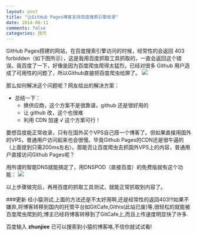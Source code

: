 ```yaml
---
layout: post
title: "让GitHub Pages博客支持百度搜索引擎收录"
date: 2014-06-11
comments: false
categories: 技巧
---
```

GitHub Pages搭建的网站，在百度搜索引擎访问的时候，经常性的会返回 403 forbidden（如下图所示），这是我用百度抓取工具抓取的，一直会返回这个错误。我百度了一下，好像是因为百度爬虫爬得太猛烈，已经对很多 Github 用户造成了可用性的问题了，所以Github直接把百度爬虫给屏了。
![](https://dn-zhunjiee.qbox.me/Snip20151028_1.png)

那么如何解决这个问题呢？网友给出的解决方案：

- 总结一下：
	- 换供应商，这个方案不是很靠谱，github 还是很好用的
	- 让 github 改，这个也很难
	- 利用 CDN 加速     √ 这个方案可行！
	


要想百度能正常收录，只有在国外买个VPS自己撘一个博客了。但如果直接用国外的VPS，普通用户访问起来也会很慢。毕竟Github Pages的CDN还是很牛逼的（上面提到只需200ms左右）。那能否让百度爬虫去抓国外VPS上的内容，普通用户直接访问Github Pages呢？

用所谓的智能DNS就能搞定了，用DNSPOD（直接百度）的免费版就有这个功能：
![](https://dn-zhunjiee.qbox.me/Snip20151028_2.png)

以上步骤做完后，再用百度的抓取工具测试，就能正常抓取到内容了。

###更新
经小猿测试,上面的方法还是不太好用啊,还是经常性的返回403!!!如果不嫌弃,将博客转移到国内的托管平台如GitCafe,Githis(此站已废)等,很轻松的就能被百度爬虫爬到的,博主已经将博客转移到了GitCafe上,而且上传速度明显快了许多.

百度输入 **zhunjiee** 已可以搜索到小猿的博客咯,不信你就试试看!